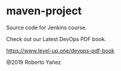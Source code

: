 # maven-project
Source code for Jenkins course.

Check out our Latest DevOps PDF book.

https://www.level-up.one/devops-pdf-book

@2019 Roberto Yañez
